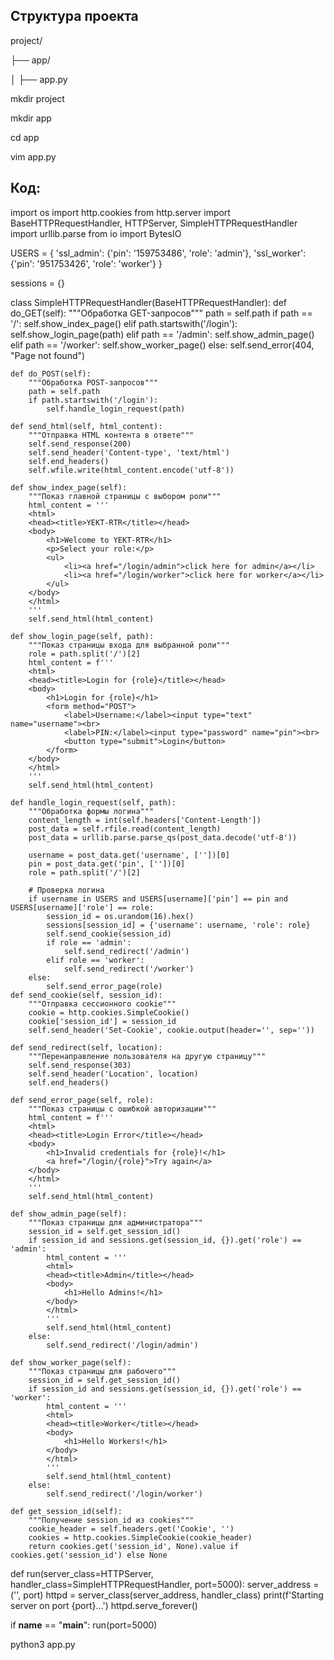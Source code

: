 ## Структура проекта
project/

├── app/

│   ├── app.py

mkdir project

mkdir app

cd app

vim app.py

## Код:

import os
import http.cookies
from http.server import BaseHTTPRequestHandler, HTTPServer, SimpleHTTPRequestHandler
import urllib.parse
from io import BytesIO

USERS = {
    'ssl_admin': {'pin': '159753486', 'role': 'admin'},
    'ssl_worker': {'pin': '951753426', 'role': 'worker'}
}

sessions = {}

class SimpleHTTPRequestHandler(BaseHTTPRequestHandler):
    def do_GET(self):
        """Обработка GET-запросов"""
        path = self.path
        if path == '/':
            self.show_index_page()
        elif path.startswith('/login'):
            self.show_login_page(path)
        elif path == '/admin':
            self.show_admin_page()
        elif path == '/worker':
            self.show_worker_page()
        else:
            self.send_error(404, "Page not found")

    def do_POST(self):
        """Обработка POST-запросов"""
        path = self.path
        if path.startswith('/login'):
            self.handle_login_request(path)

    def send_html(self, html_content):
        """Отправка HTML контента в ответе"""
        self.send_response(200)
        self.send_header('Content-type', 'text/html')
        self.end_headers()
        self.wfile.write(html_content.encode('utf-8'))

    def show_index_page(self):
        """Показ главной страницы с выбором роли"""
        html_content = '''
        <html>
        <head><title>YEKT-RTR</title></head>
        <body>
            <h1>Welcome to YEKT-RTR</h1>
            <p>Select your role:</p>
            <ul>
                <li><a href="/login/admin">click here for admin</a></li>
                <li><a href="/login/worker">click here for worker</a></li>
            </ul>
        </body>
        </html>
        '''
        self.send_html(html_content)

    def show_login_page(self, path):
        """Показ страницы входа для выбранной роли"""
        role = path.split('/')[2]
        html_content = f'''
        <html>
        <head><title>Login for {role}</title></head>
        <body>
            <h1>Login for {role}</h1>
            <form method="POST">
                <label>Username:</label><input type="text" name="username"><br>
                <label>PIN:</label><input type="password" name="pin"><br>
                <button type="submit">Login</button>
            </form>
        </body>
        </html>
        '''
        self.send_html(html_content)

    def handle_login_request(self, path):
        """Обработка формы логина"""
        content_length = int(self.headers['Content-Length'])
        post_data = self.rfile.read(content_length)
        post_data = urllib.parse.parse_qs(post_data.decode('utf-8'))

        username = post_data.get('username', [''])[0]
        pin = post_data.get('pin', [''])[0]
        role = path.split('/')[2]

        # Проверка логина
        if username in USERS and USERS[username]['pin'] == pin and USERS[username]['role'] == role:
            session_id = os.urandom(16).hex()
            sessions[session_id] = {'username': username, 'role': role}
            self.send_cookie(session_id)
            if role == 'admin':
                self.send_redirect('/admin')
            elif role == 'worker':
                self.send_redirect('/worker')
        else:
            self.send_error_page(role)
    def send_cookie(self, session_id):
        """Отправка сессионного cookie"""
        cookie = http.cookies.SimpleCookie()
        cookie['session_id'] = session_id
        self.send_header('Set-Cookie', cookie.output(header='', sep=''))

    def send_redirect(self, location):
        """Перенаправление пользователя на другую страницу"""
        self.send_response(303)
        self.send_header('Location', location)
        self.end_headers()

    def send_error_page(self, role):
        """Показ страницы с ошибкой авторизации"""
        html_content = f'''
        <html>
        <head><title>Login Error</title></head>
        <body>
            <h1>Invalid credentials for {role}!</h1>
            <a href="/login/{role}">Try again</a>
        </body>
        </html>
        '''
        self.send_html(html_content)

    def show_admin_page(self):
        """Показ страницы для администратора"""
        session_id = self.get_session_id()
        if session_id and sessions.get(session_id, {}).get('role') == 'admin':
            html_content = '''
            <html>
            <head><title>Admin</title></head>
            <body>
                <h1>Hello Admins!</h1>
            </body>
            </html>
            '''
            self.send_html(html_content)
        else:
            self.send_redirect('/login/admin')

    def show_worker_page(self):
        """Показ страницы для рабочего"""
        session_id = self.get_session_id()
        if session_id and sessions.get(session_id, {}).get('role') == 'worker':
            html_content = '''
            <html>
            <head><title>Worker</title></head>
            <body>
                <h1>Hello Workers!</h1>
            </body>
            </html>
            '''
            self.send_html(html_content)
        else:
            self.send_redirect('/login/worker')

    def get_session_id(self):
        """Получение session_id из cookies"""
        cookie_header = self.headers.get('Cookie', '')
        cookies = http.cookies.SimpleCookie(cookie_header)
        return cookies.get('session_id', None).value if cookies.get('session_id') else None

def run(server_class=HTTPServer, handler_class=SimpleHTTPRequestHandler, port=5000):
    server_address = ('', port)
    httpd = server_class(server_address, handler_class)
    print(f'Starting server on port {port}...')
    httpd.serve_forever()

if __name__ == "__main__":
    run(port=5000)

python3 app.py
